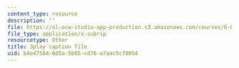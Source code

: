 ```yaml
---
content_type: resource
description: ''
file: https://ol-ocw-studio-app-production.s3.amazonaws.com/courses/6-034-artificial-intelligence-fall-2010/b4e475840d5a5b05cd76a7aac5cf0954_PwhiWxHK8o.srt
file_type: application/x-subrip
resourcetype: Other
title: 3play caption file
uid: b4e47584-0d5a-5b05-cd76-a7aac5cf0954
---
```


